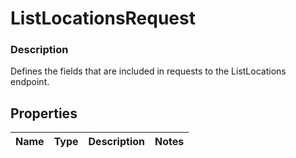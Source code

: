 
# ListLocationsRequest

### Description

Defines the fields that are included in requests to the ListLocations endpoint.

## Properties
Name | Type | Description | Notes
------------ | ------------- | ------------- | -------------



